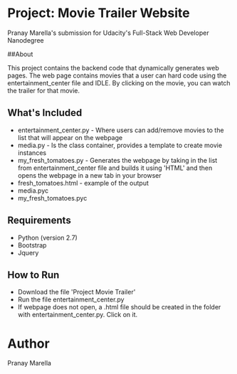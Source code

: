 # Project: Movie Trailer Website

Pranay Marella's submission for Udacity's Full-Stack Web Developer Nanodegree

##About

This project contains the backend code that dynamically generates web pages. The web page contains movies that a user can hard code using the entertainment_center file and IDLE. By clicking on the movie, you can watch the trailer for that movie.

## What's Included

* entertainment_center.py - Where users can add/remove movies to the list that will appear on the webpage
* media.py - Is the class container, provides a template to create movie instances
* my_fresh_tomatoes.py - Generates the webpage by taking in the list from entertainment_center file and builds it using 'HTML' and then opens the webpage in a new tab in your browser
* fresh_tomatoes.html - example of the output
* media.pyc
* my_fresh_tomatoes.pyc

## Requirements

* Python (version 2.7)
* Bootstrap
* Jquery

## How to Run

* Download the file 'Project Movie Trailer'
* Run the file entertainment_center.py
* If webpage does not open, a .html file should be created in the folder with entertainment_center.py. Click on it.

# Author

Pranay Marella